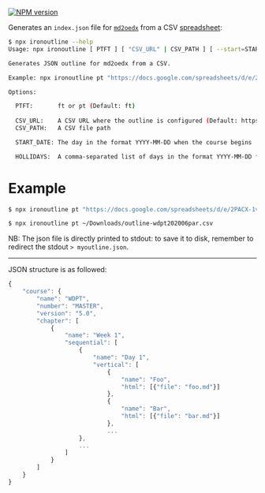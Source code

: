 [![NPM version](https://img.shields.io/npm/v/ironoutline.svg?style=flat)](https://www.npmjs.com/package/ironoutline)

Generates an `index.json` file for [`md2oedx`](https://github.com/ironhack/md2oedx) from a CSV [spreadsheet](https://docs.google.com/spreadsheets/d/1XGvru0SkMvTwI7Y76l3UanC0CNvV2CROtoFx2vFVI4g/edit):

```sh
$ npx ironoutline --help
Usage: npx ironoutline [ PTFT ] [ "CSV_URL" | CSV_PATH ] [ --start=START_DATE --hollidays=HOLLIDAYS ]

Generates JSON outline for md2oedx from a CSV.

Example: npx ironoutline pt "https://docs.google.com/spreadsheets/d/e/2PACX-1vR3uDAa59iofq3f6asa9YJoHxjzmuF0s6SoklVTeRkK7RhrZphPF9RhY1epZAgQNVPW7I8nKFjiH9e-/pub?gid=0&single=true&output=csv" --start=2020-06-02 --hollidays=2020-06-20,2020-07-04,2020-07-14,2020-08-11,2020-08-13,2020-08-15,2020-08-18,2020-08-20,2020-08-22,2020-09-19,2020-10-17,2020-11-10,2020-11-21

Options:

  PTFT:       ft or pt (Default: ft)
  
  CSV_URL:    A CSV URL where the outline is configured (Default: https://docs.google.com/spreadsheets/d/e/2PACX-1vR3uDAa59iofq3f6asa9YJoHxjzmuF0s6SoklVTeRkK7RhrZphPF9RhY1epZAgQNVPW7I8nKFjiH9e-/pub?gid=0&single=true&output=csv)
  CSV_PATH:   A CSV file path

  START_DATE: The day in the format YYYY-MM-DD when the course begins

  HOLLIDAYS:  A comma-separated list of days in the format YYYY-MM-DD for days-off
```

# Example

```sh
$ npx ironoutline pt "https://docs.google.com/spreadsheets/d/e/2PACX-1vR3uDAa59iofq3f6asa9YJoHxjzmuF0s6SoklVTeRkK7RhrZphPF9RhY1epZAgQNVPW7I8nKFjiH9e-/pub?gid=0&single=true&output=csv"
```

```sh
$ npx ironoutline pt ~/Downloads/outline-wdpt202006par.csv
```

NB: The json file is directly printed to stdout: to save it to disk, remember to redirect the stdout `> myoutline.json`.

---

JSON structure is as followed:
```js
{
    "course": {
        "name": "WDPT",
        "number": "MASTER",
        "version": "5.0",
        "chapter": [
            {
                "name": "Week 1",
                "sequential": [
                    {
                        "name": "Day 1",
                        "vertical": [
                            {
                                "name": "Foo",
                                "html": [{"file": "foo.md"}]
                            },
                            {
                                "name": "Bar",
                                "html": [{"file": "bar.md"}]
                            },
                            ...
                    },
                    ...
                ]
            }
        ]
    }
}
                            
